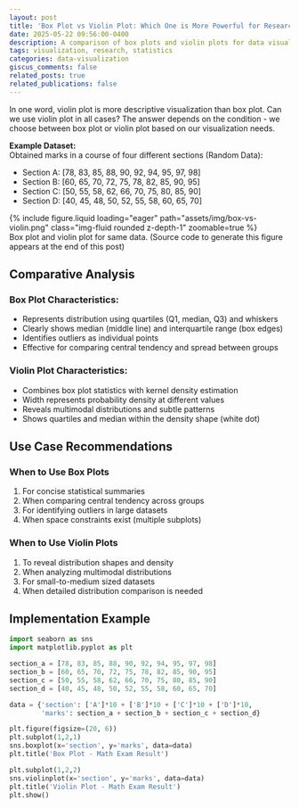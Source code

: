 ```yaml
---
layout: post
title: 'Box Plot vs Violin Plot: Which One is More Powerful for Research Articles?'
date: 2025-05-22 09:56:00-0400
description: A comparison of box plots and violin plots for data visualization in research articles with practical examples
tags: visualization, research, statistics
categories: data-visualization
giscus_comments: false
related_posts: true
related_publications: false
---
```


In one word, violin plot is more descriptive visualization than box plot. Can we use violin plot in all cases? The answer depends on the condition - we choose between box plot or violin plot based on our visualization needs.

**Example Dataset:**  
Obtained marks in a course of four different sections (Random Data):

- Section A: [78, 83, 85, 88, 90, 92, 94, 95, 97, 98]
- Section B: [60, 65, 70, 72, 75, 78, 82, 85, 90, 95]
- Section C: [50, 55, 58, 62, 66, 70, 75, 80, 85, 90]
- Section D: [40, 45, 48, 50, 52, 55, 58, 60, 65, 70]

<div class="row mt-3">
    <div class="col-sm mt-3 mt-md-0">
        {% include figure.liquid loading="eager" path="assets/img/box-vs-violin.png" class="img-fluid rounded z-depth-1" zoomable=true %}
    </div>
</div>
<div class="caption">
    Box plot and violin plot for same data. (Source code to generate this figure appears at the end of this post)
</div>

## Comparative Analysis

### Box Plot Characteristics:
- Represents distribution using quartiles (Q1, median, Q3) and whiskers
- Clearly shows median (middle line) and interquartile range (box edges)
- Identifies outliers as individual points
- Effective for comparing central tendency and spread between groups

### Violin Plot Characteristics:
- Combines box plot statistics with kernel density estimation
- Width represents probability density at different values
- Reveals multimodal distributions and subtle patterns
- Shows quartiles and median within the density shape (white dot)


## Use Case Recommendations

### When to Use Box Plots
1. For concise statistical summaries
2. When comparing central tendency across groups
3. For identifying outliers in large datasets
4. When space constraints exist (multiple subplots)

### When to Use Violin Plots
1. To reveal distribution shapes and density
2. When analyzing multimodal distributions
3. For small-to-medium sized datasets
4. When detailed distribution comparison is needed

## Implementation Example

```python
import seaborn as sns 
import matplotlib.pyplot as plt

section_a = [78, 83, 85, 88, 90, 92, 94, 95, 97, 98]
section_b = [60, 65, 70, 72, 75, 78, 82, 85, 90, 95]
section_c = [50, 55, 58, 62, 66, 70, 75, 80, 85, 90]
section_d = [40, 45, 48, 50, 52, 55, 58, 60, 65, 70]

data = {'section': ['A']*10 + ['B']*10 + ['C']*10 + ['D']*10,
        'marks': section_a + section_b + section_c + section_d}

plt.figure(figsize=(20, 6))
plt.subplot(1,2,1)
sns.boxplot(x='section', y='marks', data=data)
plt.title('Box Plot - Math Exam Result')

plt.subplot(1,2,2)
sns.violinplot(x='section', y='marks', data=data)
plt.title('Violin Plot - Math Exam Result')
plt.show()
```